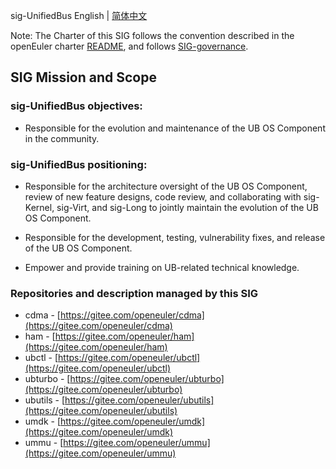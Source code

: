 
sig-UnifiedBus
English | [简体中文](./sig-UnifiedBus_cn.md)


Note: The Charter of this SIG follows the convention described in the openEuler charter [README](/en/governance/README.md), and follows [SIG-governance](/en/technical-committee/governance/SIG-governance.md).

## SIG Mission and Scope

### sig-UnifiedBus objectives:
- Responsible for the evolution and maintenance of the UB OS Component in the community.

### sig-UnifiedBus positioning:

- Responsible for the architecture oversight of the UB OS Component, review of new feature designs, code review, and collaborating with sig-Kernel, sig-Virt, and sig-Long to jointly maintain the evolution of the UB OS Component.

- Responsible for the development, testing, vulnerability fixes, and release of the UB OS Component.

- Empower and provide training on UB-related technical knowledge.

### Repositories and description managed by this SIG
- cdma - [https://gitee.com/openeuler/cdma](https://gitee.com/openeuler/cdma)
- ham - [https://gitee.com/openeuler/ham](https://gitee.com/openeuler/ham)
- ubctl - [https://gitee.com/openeuler/ubctl](https://gitee.com/openeuler/ubctl)
- ubturbo - [https://gitee.com/openeuler/ubturbo](https://gitee.com/openeuler/ubturbo)
- ubutils - [https://gitee.com/openeuler/ubutils](https://gitee.com/openeuler/ubutils)
- umdk - [https://gitee.com/openeuler/umdk](https://gitee.com/openeuler/umdk)
- ummu - [https://gitee.com/openeuler/ummu](https://gitee.com/openeuler/ummu)


